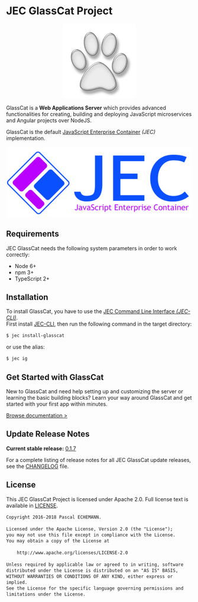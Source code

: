 # JEC GlassCat Project

<p align="center">
  <img src="./admin/webapp/styles/assets/glasscat.png" alt="GlassCat Application Server" width="200"/>
</p>

GlassCat is a **Web Applications Server** which provides advanced functionalities for creating, building and deploying JavaScript microservices and Angular projects over NodeJS.

GlassCat is the default [JavaScript Enterprise Container](http://jecproject.org) _(JEC)_ implementation.

<p align="center">
    <a href="http://jecproject.org" title="JavaScript Enterprise Container">
    <img src="https://raw.githubusercontent.com/jec-project/JEC/master/assets/jec-logos/jec-logo.png" alt="JavaScript Enterprise Container" width="500"/>
    </a>
</p>

## Requirements

JEC GlassCat needs the following system parameters in order to work correctly:

- Node 6+
- npm 3+
- TypeScript 2+

## Installation

To install GlassCat, you have to use the [JEC Command Line Interface _(JEC-CLI)_](https://github.com/jec-project/jec-cli).
<br/>
First install [JEC-CLI](https://github.com/jec-project/jec-cli), then run the following command in the target directory:

```bash
$ jec install-glasscat
```

or use the alias:

```bash
$ jec ig
```

## Get Started with GlassCat

New to GlassCat and need help setting up and customizing the server or learning the basic building blocks? Learn your way around GlassCat and get started with your first app within minutes.

[Browse documentation >](http://jecproject.org/wiki)

## Update Release Notes

**Current stable release:** [0.1.7](CHANGELOG.md#jec-glasscat-0.1.7)
 
For a complete listing of release notes for all JEC GlassCat update releases, see the [CHANGELOG](CHANGELOG.md) file. 

## License
This JEC GlassCat Project is licensed under Apache 2.0. Full license text is available in [LICENSE](LICENSE).

```
Copyright 2016-2018 Pascal ECHEMANN.

Licensed under the Apache License, Version 2.0 (the "License");
you may not use this file except in compliance with the License.
You may obtain a copy of the License at

    http://www.apache.org/licenses/LICENSE-2.0

Unless required by applicable law or agreed to in writing, software
distributed under the License is distributed on an "AS IS" BASIS,
WITHOUT WARRANTIES OR CONDITIONS OF ANY KIND, either express or implied.
See the License for the specific language governing permissions and
limitations under the License.
```
